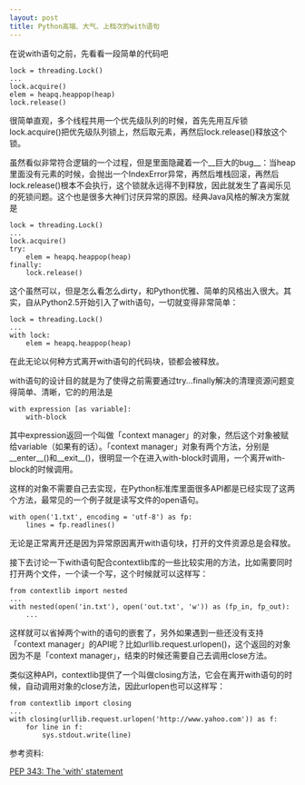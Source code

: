 ```yaml
--- 
layout: post
title: Python高端、大气、上档次的with语句
---
```


在说with语句之前，先看看一段简单的代码吧

    lock = threading.Lock()
    ...
    lock.acquire()
    elem = heapq.heappop(heap)
    lock.release()

很简单直观，多个线程共用一个优先级队列的时候，首先先用互斥锁lock.acquire()把优先级队列锁上，然后取元素，再然后lock.release()释放这个锁。

虽然看似非常符合逻辑的一个过程，但是里面隐藏着一个__巨大的bug__：当heap里面没有元素的时候，会抛出一个IndexError异常，再然后堆栈回滚，再然后lock.release()根本不会执行，这个锁就永远得不到释放，因此就发生了喜闻乐见的死锁问题。这个也是很多大神们讨厌异常的原因。经典Java风格的解决方案就是

    lock = threading.Lock()
    ...
    lock.acquire()
    try:
        elem = heapq.heappop(heap)
    finally:
        lock.release()

这个虽然可以，但是怎么看怎么dirty，和Python优雅、简单的风格出入很大。其实，自从Python2.5开始引入了with语句，一切就变得非常简单：

    lock = threading.Lock()
    ...
    with lock:
        elem = heapq.heappop(heap)

在此无论以何种方式离开with语句的代码块，锁都会被释放。

with语句的设计目的就是为了使得之前需要通过try...finally解决的清理资源问题变得简单、清晰，它的的用法是

    with expression [as variable]:
        with-block

其中expression返回一个叫做「context manager」的对象，然后这个对象被赋给variable（如果有的话）。「context manager」对象有两个方法，分别是\_\_enter\_\_()和\_\_exit\_\_()，很明显一个在进入with-block时调用，一个离开with-block的时候调用。

这样的对象不需要自己去实现，在Python标准库里面很多API都是已经实现了这两个方法，最常见的一个例子就是读写文件的open语句。

    with open('1.txt', encoding = 'utf-8') as fp:
        lines = fp.readlines()

无论是正常离开还是因为异常原因离开with语句块，打开的文件资源总是会释放。

接下去讨论一下with语句配合contextlib库的一些比较实用的方法，比如需要同时打开两个文件，一个读一个写，这个时候就可以这样写：

    from contextlib import nested
    ...
    with nested(open('in.txt'), open('out.txt', 'w')) as (fp_in, fp_out):
        ...

这样就可以省掉两个with的语句的嵌套了，另外如果遇到一些还没有支持「context manager」的API呢？比如urllib.request.urlopen()，这个返回的对象因为不是「context manager」，结束的时候还需要自己去调用close方法。

类似这种API，contextlib提供了一个叫做closing方法，它会在离开with语句的时候，自动调用对象的close方法，因此urlopen也可以这样写：
    
    from contextlib import closing
    ...
    with closing(urllib.request.urlopen('http://www.yahoo.com')) as f:
        for line in f:
            sys.stdout.write(line)

参考资料:

[PEP 343: The 'with' statement](http://docs.python.org/release/2.5/whatsnew/pep-343.html)